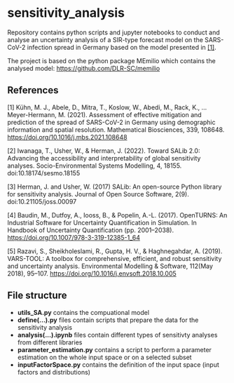 # sensitivity_analysis

Repository contains python scripts and jupyter notebooks to conduct and analyse an uncertainty analysis 
of a SIR-type forecast model on the SARS-CoV-2 infection spread in Germany based on the model presented in [[1]](#1).

The project is based on the python package MEmilio which contains the analysed model: 
https://github.com/DLR-SC/memilio


## References
<a id="1">[1]</a> 
Kühn, M. J., Abele, D., Mitra, T., Koslow, W., Abedi, M., Rack, K., … Meyer-Hermann, M. (2021). 
Assessment of effective mitigation and prediction of the spread of SARS-CoV-2 in Germany using demographic information and spatial resolution. 
Mathematical Biosciences, 339, 108648. https://doi.org/10.1016/j.mbs.2021.108648

<a id="1">[2]</a> 
Iwanaga, T., Usher, W., & Herman, J. (2022). Toward SALib 2.0: Advancing the accessibility and interpretability of global sensitivity analyses. Socio-Environmental Systems Modelling, 4, 18155. doi:10.18174/sesmo.18155

<a id="1">[3]</a> 
Herman, J. and Usher, W. (2017) SALib: An open-source Python library for sensitivity analysis. Journal of Open Source Software, 2(9). doi:10.21105/joss.00097

<a id="1">[4]</a>
Baudin, M., Dutfoy, A., Iooss, B., & Popelin, A.-L. (2017). OpenTURNS: An Industrial Software for Uncertainty Quantification in Simulation. In Handbook of Uncertainty Quantification (pp. 2001–2038). https://doi.org/10.1007/978-3-319-12385-1_64

<a id="1">[5]</a>
Razavi, S., Sheikholeslami, R., Gupta, H. V., & Haghnegahdar, A. (2019). VARS-TOOL: A toolbox for comprehensive, efficient, and robust sensitivity and uncertainty analysis. Environmental Modelling & Software, 112(May 2018), 95–107. https://doi.org/10.1016/j.envsoft.2018.10.005





## File structure

- **utils_SA.py** contains the compuational model 
- **define(...).py** files contain scripts that prepare the data for the sensitivity analysis 
- **analysis(...).ipynb** files contain different types of sensitivty analyses from different libraries
- **parameter_estimation.py** contains a script to perform a parameter estimation on the whole input space or on a selected subset
- **inputFactorSpace.py** contains the definition of the input space (input factors and distributions)

